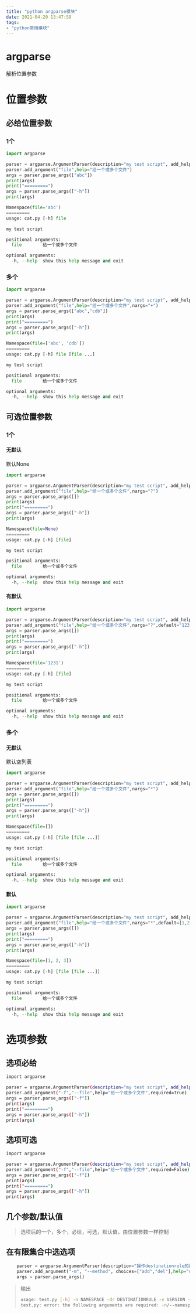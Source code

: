 ```yaml
---
title: "python argparse模块"
date: 2021-04-20 13:47:59
tags:
- "python常用模块"
---
```


# argparse

解析位置参数

# 位置参数

## 必给位置参数

### 1个

```python
import argparse

parser = argparse.ArgumentParser(description="my test script", add_help=True)
parser.add_argument("file",help="给一个或多个文件")
args = parser.parse_args(["abc"])
print(args)
print("=========")
args = parser.parse_args(["-h"])
print(args)
```

```python
Namespace(file='abc')
=========
usage: cat.py [-h] file

my test script

positional arguments:
  file        给一个或多个文件

optional arguments:
  -h, --help  show this help message and exit
```



### 多个

```python
import argparse

parser = argparse.ArgumentParser(description="my test script", add_help=True)
parser.add_argument("file",help="给一个或多个文件",nargs="+")
args = parser.parse_args(["abc","cdb"])
print(args)
print("=========")
args = parser.parse_args(["-h"])
print(args)
```

```python
Namespace(file=['abc', 'cdb'])
=========
usage: cat.py [-h] file [file ...]

my test script

positional arguments:
  file        给一个或多个文件

optional arguments:
  -h, --help  show this help message and exit
```

## 可选位置参数

### 1个

#### 无默认

默认None

```python
import argparse

parser = argparse.ArgumentParser(description="my test script", add_help=True)
parser.add_argument("file",help="给一个或多个文件",nargs="?")
args = parser.parse_args([])
print(args)
print("=========")
args = parser.parse_args(["-h"])
print(args)
```

```python
Namespace(file=None)
=========
usage: cat.py [-h] [file]

my test script

positional arguments:
  file        给一个或多个文件

optional arguments:
  -h, --help  show this help message and exit
```



#### 有默认

```python
import argparse

parser = argparse.ArgumentParser(description="my test script", add_help=True)
parser.add_argument("file",help="给一个或多个文件",nargs="?",default="1231")
args = parser.parse_args([])
print(args)
print("=========")
args = parser.parse_args(["-h"])
print(args)
```

```python
Namespace(file='1231')
=========
usage: cat.py [-h] [file]

my test script

positional arguments:
  file        给一个或多个文件

optional arguments:
  -h, --help  show this help message and exit
```

### 多个

#### 无默认

默认空列表

```python
import argparse

parser = argparse.ArgumentParser(description="my test script", add_help=True)
parser.add_argument("file",help="给一个或多个文件",nargs="*")
args = parser.parse_args([])
print(args)
print("=========")
args = parser.parse_args(["-h"])
print(args)
```

```python
Namespace(file=[])
=========
usage: cat.py [-h] [file [file ...]]

my test script

positional arguments:
  file        给一个或多个文件

optional arguments:
  -h, --help  show this help message and exit

```

#### 默认

```python
import argparse

parser = argparse.ArgumentParser(description="my test script", add_help=True)
parser.add_argument("file",help="给一个或多个文件",nargs="*",default=[1,2,3])
args = parser.parse_args([])
print(args)
print("=========")
args = parser.parse_args(["-h"])
print(args)
```

```python
Namespace(file=[1, 2, 3])
=========
usage: cat.py [-h] [file [file ...]]

my test script

positional arguments:
  file        给一个或多个文件

optional arguments:
  -h, --help  show this help message and exit

```

# 选项参数

## 选项必给

```bash
import argparse

parser = argparse.ArgumentParser(description="my test script", add_help=True)
parser.add_argument("-f","--file",help="给一个或多个文件",required=True)
args = parser.parse_args(["-f"])
print(args)
print("=========")
args = parser.parse_args(["-h"])
print(args)
```

## 选项可选

```bash
import argparse

parser = argparse.ArgumentParser(description="my test script", add_help=True)
parser.add_argument("-f","--file",help="给一个或多个文件",required=False)
args = parser.parse_args(["-f"])
print(args)
print("=========")
args = parser.parse_args(["-h"])
print(args)
```

## 几个参数/默认值

> 选项后的一个，多个，必给，可选，默认值，由位置参数一样控制

## 在有限集合中选选项

```python
    parser = argparse.ArgumentParser(description="操作destinationrule的脚本", add_help=True)
    parser.add_argument("-m", "--method", choices=["add","del"],help="dr操作的方法", required=True)
    args = parser.parse_args()
```

> 输出
>
> ```bash
> usage: test.py [-h] -n NAMESPACE -dr DESTINATIONRULE -v VERSION -m {add,del}
> test.py: error: the following arguments are required: -n/--namespace, -dr/--destinationrule, -v/--version, -m/--method
> ```

